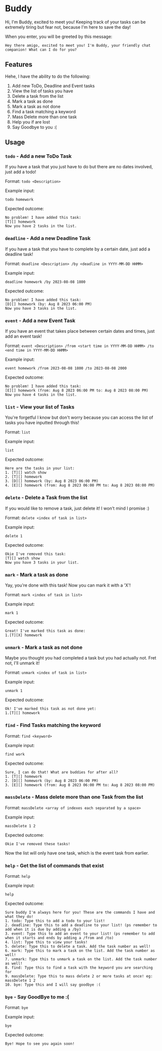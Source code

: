 # Buddy

Hi, I'm Buddy, excited to meet you! Keeping track of your tasks can be extremely tiring but fear not, because I'm here to save the day!

When you enter, you will be greeted by this message:

```
Hey there amigo, excited to meet you! I'm Buddy, your friendly chat companion! What can I do for you?
```

## Features 

Hehe, I have the ability to do the following:
1. Add new ToDo, Deadline and Event tasks
2. View the list of tasks you have
3. Delete a task from the list
4. Mark a task as done
5. Mark a task as not done
6. Find a task matching a keyword
7. Mass Delete more than one task
8. Help you if are lost
9. Say Goodbye to you :(

## Usage

### `todo` - Add a new ToDo Task

If you have a task that you just have to do but there are no dates involved, just add a todo! 

Format:  `todo <Description>`

Example input:
```
todo homework
```

Expected outcome:
```
No problem! I have added this task:
[T][] homework
Now you have 2 tasks in the list.
```


### `deadline` - Add a new Deadline Task

If you have a task that you have to complete by a certain date, just add a deadline task!

Format:  `deadline <Description> /by <deadline in YYYY-MM-DD HHMM>`

Example input:
```
deadline homework /by 2023-08-08 1800
```
Expected outcome:
```
No problem! I have added this task:
[D][] homework (by: Aug 8 2023 06:00 PM)
Now you have 3 tasks in the list.
```

### `event` - Add a new Event Task

If you have an event that takes place between certain dates and times, just add an event task!

Format:  `event <Description> /from <start time in YYYY-MM-DD HHMM> /to <end time in YYYY-MM-DD HHMM>`

Example input:
```
event homework /from 2023-08-08 1800 /to 2023-08-08 2000
```
Expected outcome:
```
No problem! I have added this task:
[E][] homework (from: Aug 8 2023 06:00 PM to: Aug 8 2023 08:00 PM)
Now you have 4 tasks in the list.
```

### `list` - View your list of Tasks

You're forgetful I know but don't worry because you can access the list of tasks you have inputted through this!

Format: `list`

Example input:
```
list
```
Expected outcome:
```
Here are the tasks in your list:
1. [T][] watch show
2. [T][] homework
3. [D][] homework (by: Aug 8 2023 06:00 PM)
4. [E][] homework (from: Aug 8 2023 06:00 PM to: Aug 8 2023 08:00 PM)
```

### `delete` - Delete a Task from the list

If you would like to remove a task, just delete it! I won't mind I promise :)

Format: `delete <index of task in list>`

Example input:
```
delete 1
```

Expected outcome:
```
Okie I've removed this task:
[T][] watch show
Now you have 3 tasks in your list.
```

### `mark` - Mark a task as done

Yay, you're done with this task! Now you can mark it with a 'X'!

Format: `mark <index of task in list>`

Example input:
```
mark 1
```
Expected outcome:
```
Great! I've marked this task as done:
1.[T][X] homework
```

### `unmark` - Mark a task as not done

Maybe you thought you had completed a task but you had actually not. Fret not, I'll unmark it!

Format: `unmark <index of task in list>`

Example input:
```
unmark 1
```
Expected outcome:
```
Ok! I've marked this task as not done yet:
1.[T][] homework
```

### `find` - Find Tasks matching the keyword

Format: `find <keyword>`

Example input:
```
find work
```

Expected outcome:
```
Sure, I can do that! What are buddies for after all?
1. [T][] homework
2. [D][] homework (by: Aug 8 2023 06:00 PM)
3. [E][] homework (from: Aug 8 2023 06:00 PM to: Aug 8 2023 08:00 PM)
```

### `massDelete` - Mass delete more than one Task from the list

Format: `massDelete <array of indexes each separated by a space>`

Example input:
```
massDelete 1 2
```
Expected outcome:
```
Okie I've removed these tasks!
```
Now the list will only have one task, which is the event task from earlier.

### `help` - Get the list of commands that exist

Format: `help`

Example input:
```
help
```

Expected outcome:
```
Sure buddy I'm always here for you! These are the commands I have and what they do!
1. todo: Type this to add a todo to your list!
2. deadline: Type this to add a deadline to your list! (ps remember to add when it is due by adding a /by)
3. event: Type this to add an event to your list! (ps remember to add when it starts and ends by adding a /from and /to)
4. list: Type this to view your tasks!
5. delete: Type this to delete a task. Add the task number as well!
6. mark: Type this to mark a task on the list. Add the task number as well!
7. unmark: Type this to unmark a task on the list. Add the task number as well!
8. find: Type this to find a task with the keyword you are searching for
9. massDelete: Type this to mass delete 2 or more tasks at once! eg: massDelete 1 2
10. bye: Type this and I will say goodbye :(
```

### `bye` - Say GoodBye to me :(

Format: `bye`

Example input:
```
bye
```

Expected outcome:
```
Bye! Hope to see you again soon!
```
